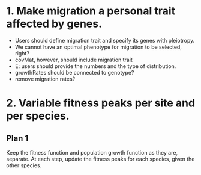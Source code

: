 # 1. Make migration a personal trait affected by genes.

* Users should define migration trait and specify its genes with pleiotropy.
* We cannot have an optimal phenotype for migration to be selected, right?
* covMat, however, should include migration trait
* E: users should provide the numbers and the type of distribution.
* growthRates should be connected to genotype?
* remove migration rates?

# 2. Variable fitness peaks per site and per species.

## Plan 1

Keep the fitness function and population growth function as they are, separate. At each step, update the fitness peaks for each species, given the other species.

